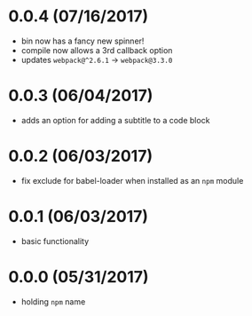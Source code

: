 # 0.0.4 (07/16/2017)

- bin now has a fancy new spinner!
- compile now allows a 3rd callback option
- updates `webpack@^2.6.1` -> `webpack@3.3.0`

# 0.0.3 (06/04/2017)

- adds an option for adding a subtitle to a code block

# 0.0.2 (06/03/2017)

- fix exclude for babel-loader when installed as an `npm` module

# 0.0.1 (06/03/2017)

- basic functionality

# 0.0.0 (05/31/2017)

- holding `npm` name
